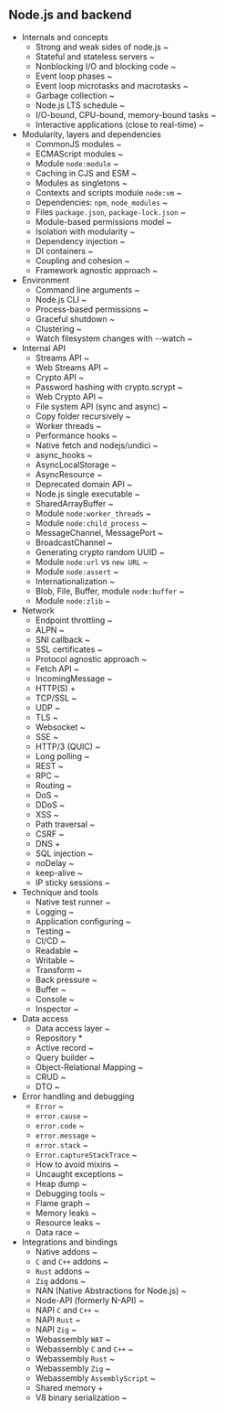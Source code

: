 ## Node.js and backend

- Internals and concepts
  - Strong and weak sides of node.js ~
  - Stateful and stateless servers ~
  - Nonblocking I/O and blocking code ~
  - Event loop phases ~
  - Event loop microtasks and macrotasks ~
  - Garbage collection ~
  - Node.js LTS schedule ~
  - I/O-bound, CPU-bound, memory-bound tasks ~
  - Interactive applications (close to real-time) ~
- Modularity, layers and dependencies
  - CommonJS modules ~
  - ECMAScript modules ~
  - Module `node:module` ~
  - Caching in CJS and ESM ~
  - Modules as singletons ~
  - Contexts and scripts module `node:vm` ~
  - Dependencies: `npm`, `node_modules` ~
  - Files `package.json`, `package-lock.json` ~
  - Module-based permissions model ~
  - Isolation with modularity ~
  - Dependency injection ~
  - DI containers ~
  - Coupling and cohesion ~
  - Framework agnostic approach ~
- Environment
  - Command line arguments ~
  - Node.js CLI ~
  - Process-based permissions ~
  - Graceful shutdown ~
  - Clustering ~
  - Watch filesystem changes with --watch ~
- Internal API
  - Streams API ~
  - Web Streams API ~
  - Crypto API ~
  - Password hashing with crypto.scrypt ~
  - Web Crypto API ~
  - File system API (sync and async) ~
  - Copy folder recursively ~
  - Worker threads ~
  - Performance hooks ~
  - Native fetch and nodejs/undici ~
  - async_hooks ~
  - AsyncLocalStorage ~
  - AsyncResource ~
  - Deprecated domain API ~
  - Node.js single executable ~
  - SharedArrayBuffer ~
  - Module `node:worker_threads` ~
  - Module `node:child_process` ~
  - MessageChannel, MessagePort ~
  - BroadcastChannel ~
  - Generating crypto random UUID ~
  - Module `node:url` vs `new URL` ~
  - Module `node:assert` ~
  - Internationalization ~
  - Blob, File, Buffer, module `node:buffer` ~
  - Module `node:zlib` ~
- Network
  - Endpoint throttling ~
  - ALPN ~
  - SNI callback ~
  - SSL certificates ~
  - Protocol agnostic approach ~
  - Fetch API ~
  - IncomingMessage ~
  - HTTP(S) +
  - TCP/SSL ~
  - UDP ~
  - TLS ~
  - Websocket ~
  - SSE ~
  - HTTP/3 (QUIC) ~
  - Long polling ~
  - REST ~
  - RPC ~
  - Routing ~
  - DoS ~
  - DDoS ~
  - XSS ~
  - Path traversal ~
  - CSRF ~
  - DNS +
  - SQL injection ~
  - noDelay ~
  - keep-alive ~
  - IP sticky sessions ~
- Technique and tools
  - Native test runner ~
  - Logging ~
  - Application configuring ~
  - Testing ~
  - CI/CD ~
  - Readable ~
  - Writable ~
  - Transform ~
  - Back pressure ~
  - Buffer ~
  - Console ~
  - Inspector ~
- Data access
  - Data access layer ~
  - Repository *
  - Active record ~
  - Query builder ~
  - Object-Relational Mapping ~
  - CRUD ~
  - DTO ~
- Error handling and debugging
  - `Error` ~
  - `error.cause` ~
  - `error.code` ~
  - `error.message` ~
  - `error.stack` ~
  - `Error.captureStackTrace` ~
  - How to avoid mixins ~
  - Uncaught exceptions ~
  - Heap dump ~
  - Debugging tools ~
  - Flame graph ~
  - Memory leaks ~
  - Resource leaks ~
  - Data race ~
- Integrations and bindings
  - Native addons ~
  - `C` and `C++` addons ~
  - `Rust` addons ~
  - `Zig` addons ~
  - NAN (Native Abstractions for Node.js) ~
  - Node-API (formerly N-API) ~
  - NAPI `C` and `C++` ~
  - NAPI `Rust` ~
  - NAPI `Zig` ~
  - Webassembly `WAT` ~
  - Webassembly `C` and `C++` ~
  - Webassembly `Rust` ~
  - Webassembly `Zig` ~
  - Webassembly `AssemblyScript` ~
  - Shared memory +
  - V8 binary serialization ~
